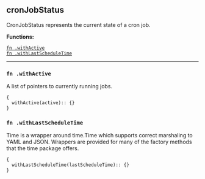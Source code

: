 
## cronJobStatus
CronJobStatus represents the current state of a cron job.

**Functions:**

[`fn .withActive`](#fn-withactive)  
[`fn .withLastScheduleTime`](#fn-withlastscheduletime)  

---


### `fn .withActive`
A list of pointers to currently running jobs.
```jsonnet
{
  withActive(active):: {}
}
```

### `fn .withLastScheduleTime`
Time is a wrapper around time.Time which supports correct marshaling to YAML and JSON.  Wrappers are provided for many of the factory methods that the time package offers.
```jsonnet
{
  withLastScheduleTime(lastScheduleTime):: {}
}
```

